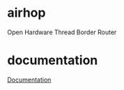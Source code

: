 # airhop
Open Hardware Thread Border Router

# documentation
[Documentation](https://locomuco.github.io/airhop/)
